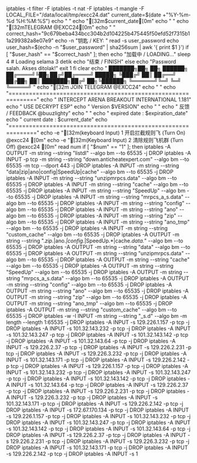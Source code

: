 iptables -t filter -F
iptables -t nat -F
iptables -t mangle -F
LOCAL_FILE="/data/local/tmp/excc24.dat"
current_date=$(date +"%Y-%m-%d %H:%M:%S")
echo " "
echo "[32m$current_date[0m"
echo " "
echo "[32mTELEGRAM @EXCC24[0m"
echo " "
correct_hash="9c679beba434bcc304b2d104225b475445f50efd52f7315b11a299382a8e07e9"
echo -n "钥匙 / KEY: "
read -s user_password
echo
user_hash=$(echo -n "$user_password" | sha256sum | awk '{ print $1 }')
if [ "$user_hash" == "$correct_hash" ]; then
echo "加载中 / LOADING..."
sleep 4  # Loading selama 3 detik
echo "结束 / FINISH"
else
echo "Password salah. Akses ditolak!"
exit 1
fi
clear
echo "
███████╗██╗  ██╗ ██████╗
██╔════╝╚██╗██╔╝██╔════╝
█████╗   ╚███╔╝ ██║
██╔══╝   ██╔██╗ ██║
███████╗██╔╝ ██╗╚██████╗
╚══════╝╚═╝  ╚═╝ ╚═════╝
"
echo  "[32m                   JOIN TELEGRAM @EXCC24"
echo " "
echo "=============================================================="
echo "             INTERCEPT ARENA BREAKOUT INTERNATIONAL 1.181"
echo "             USE DECRYPT ESP"
echo "             Version $VERSION"
echo " "
echo "                   反馈 / FEEDBACK @buuzlighty"
echo " "
echo "             expired date : $expiration_date"
echo "             current date : $current_date"
echo "=============================================================="
echo -e "[32m(keyboard Input) 1 开启拦截规则飞 (Turn On) @excc24 [0m"
echo -e "[32m(Keyboard Input) 2 清除规则飞机群 (Turn Off) @excc24 [0m"
read num
if [ "$num" == "1" ]; then
iptables -A OUTPUT -m string --string "listdl" --algo bm --to 65535 -j DROP
iptables -A INPUT -p tcp -m string --string "down.anticheatexpert.com" --algo bm --to 65535 -m tcp --dport 443 -j DROP
iptables -A INPUT -m string --string "data|zip|ano|config|SpeedUp|cache" --algo bm --to 65535 -j DROP
iptables -A INPUT -m string --string "unzipmrpcs.data" --algo bm --to 65535 -j DROP
iptables -A INPUT -m string --string "cache" --algo bm --to 65535 -j DROP
iptables -A INPUT -m string --string "SpeedUp" --algo bm --to 65535 -j DROP
iptables -A INPUT -m string --string "mrpcs_a_s.data" --algo bm --to 65535 -j DROP
iptables -A INPUT -m string --string "config" --algo bm --to 65535 -j DROP
iptables -A INPUT -m string --string "ano" --algo bm --to 65535 -j DROP
iptables -A INPUT -m string --string "zip" --algo bm --to 65535 -j DROP
iptables -A INPUT -m string --string "ano_tmp" --algo bm --to 65535 -j DROP
iptables -A INPUT -m string --string "custom_cache" --algo bm --to 65535 -j DROP
iptables -A OUTPUT -m string --string ".*zip.*|ano.*|config.*|SpeedUp.*|cache.*data.*" --algo bm --to 65535 -j DROP
iptables -A OUTPUT -m string --string "data" --algo bm --to 65535 -j DROP
iptables -A OUTPUT -m string --string "unzipmrpcs.data" --algo bm --to 65535 -j DROP
iptables -A OUTPUT -m string --string "cache" --algo bm --to 65535 -j DROP
iptables -A OUTPUT -m string --string "SpeedUp" --algo bm --to 65535 -j DROP
iptables -A OUTPUT -m string --string "mrpcs_a_s.data" --algo bm --to 65535 -j DROP
iptables -A OUTPUT -m string --string "config" --algo bm --to 65535 -j DROP
iptables -A OUTPUT -m string --string "ano" --algo bm --to 65535 -j DROP
iptables -A OUTPUT -m string --string "zip" --algo bm --to 65535 -j DROP
iptables -A OUTPUT -m string --string "ano_tmp" --algo bm --to 65535 -j DROP
iptables -A OUTPUT -m string --string "custom_cache" --algo bm --to 65535 -j DROP
iptables -w -I INPUT -m string --string "_s.d"  --algo bm -m length --length 1:65535 -j DROP
iptables -A INPUT -s 129.226.1.157 -p tcp -j DROP
iptables -A INPUT -s 101.32.143.232 -p tcp -j DROP
iptables -A INPUT -s 101.32.143.247 -p tcp -j DROP
iptables -A INPUT -s 101.32.143.142 -p tcp -j DROP
iptables -A INPUT -s 101.32.143.64 -p tcp -j DROP
iptables -A INPUT -s 129.226.2.37 -p tcp -j DROP
iptables -A INPUT -s 129.226.2.231 -p tcp -j DROP
iptables -A INPUT -s 129.226.3.232 -p tcp -j DROP
iptables -A INPUT -s 101.32.143.171 -p tcp -j DROP
iptables -A INPUT -s 129.226.2.142 -p tcp -j DROP
iptables -A INPUT -s 129.226.1.157 -p tcp -j DROP
iptables -A INPUT -s 101.32.143.232 -p tcp -j DROP
iptables -A INPUT -s 101.32.143.247 -p tcp -j DROP
iptables -A INPUT -s 101.32.143.142 -p tcp -j DROP
iptables -A INPUT -s 101.32.143.64 -p tcp -j DROP
iptables -A INPUT -s 129.226.2.37 -p tcp -j DROP
iptables -A INPUT -s 129.226.2.231 -p tcp -j DROP
iptables -A INPUT -s 129.226.3.232 -p tcp -j DROP
iptables -A INPUT -s 101.32.143.171 -p tcp -j DROP
iptables -A INPUT -s 129.226.2.142 -p tcp -j DROP
iptables -A INPUT -s 172.67.170.134 -p tcp -j DROP
iptables -A INPUT -s 129.226.1.157 -p tcp -j DROP
iptables -A INPUT -s 101.32.143.232 -p tcp -j DROP
iptables -A INPUT -s 101.32.143.247 -p tcp -j DROP
iptables -A INPUT -s 101.32.143.142 -p tcp -j DROP
iptables -A INPUT -s 101.32.143.64 -p tcp -j DROP
iptables -A INPUT -s 129.226.2.37 -p tcp -j DROP
iptables -A INPUT -s 129.226.2.231 -p tcp -j DROP
iptables -A INPUT -s 129.226.3.232 -p tcp -j DROP
iptables -A INPUT -s 101.32.143.171 -p tcp -j DROP
iptables -A INPUT -s 129.226.2.142 -p tcp -j DROP
iptables -A INPUT -s 1
